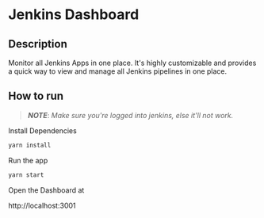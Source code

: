 # Jenkins Dashboard

## Description
Monitor all Jenkins Apps in one place. It's highly customizable and provides a quick way to view and manage all Jenkins pipelines in one place.

## How to run

> ***NOTE***: *Make sure you're logged into jenkins, else it'll not work.*


Install Dependencies
```bash
yarn install
```

Run the app
```bash
yarn start
```

Open the Dashboard at

http://localhost:3001
